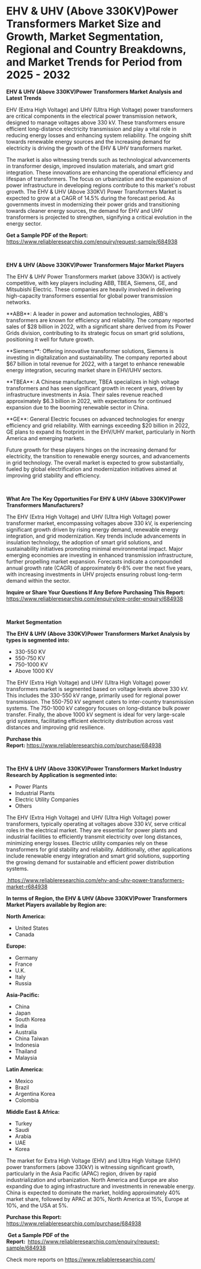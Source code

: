 <p><h1>EHV & UHV (Above 330KV)Power Transformers Market Size and Growth, Market Segmentation, Regional and Country Breakdowns, and Market Trends for Period from 2025 -  2032</h1></p><p><strong>EHV & UHV (Above 330KV)Power Transformers Market Analysis and Latest Trends</strong></p>
<p><p>EHV (Extra High Voltage) and UHV (Ultra High Voltage) power transformers are critical components in the electrical power transmission network, designed to manage voltages above 330 kV. These transformers ensure efficient long-distance electricity transmission and play a vital role in reducing energy losses and enhancing system reliability. The ongoing shift towards renewable energy sources and the increasing demand for electricity is driving the growth of the EHV & UHV transformers market.</p><p>The market is also witnessing trends such as technological advancements in transformer design, improved insulation materials, and smart grid integration. These innovations are enhancing the operational efficiency and lifespan of transformers. The focus on urbanization and the expansion of power infrastructure in developing regions contribute to this market's robust growth. The EHV & UHV (Above 330KV) Power Transformers Market is expected to grow at a CAGR of 14.5% during the forecast period. As governments invest in modernizing their power grids and transitioning towards cleaner energy sources, the demand for EHV and UHV transformers is projected to strengthen, signifying a critical evolution in the energy sector.</p></p>
<p><strong>Get a Sample PDF of the Report:&nbsp;</strong> <a href="https://www.reliableresearchiq.com/enquiry/request-sample/684938?utm_campaign=2469&utm_medium=2&utm_source=Github&utm_content=ia&utm_term=07042025&utm_id=ehv-uhv-above-330kvpower-transformers">https://www.reliableresearchiq.com/enquiry/request-sample/684938</a></p>
<p>&nbsp;</p>
<p><strong>EHV & UHV (Above 330KV)Power Transformers Major Market Players</strong></p>
<p><p>The EHV & UHV Power Transformers market (above 330kV) is actively competitive, with key players including ABB, TBEA, Siemens, GE, and Mitsubishi Electric. These companies are heavily involved in delivering high-capacity transformers essential for global power transmission networks.</p><p>**ABB**: A leader in power and automation technologies, ABB's transformers are known for efficiency and reliability. The company reported sales of $28 billion in 2022, with a significant share derived from its Power Grids division, contributing to its strategic focus on smart grid solutions, positioning it well for future growth.</p><p>**Siemens**: Offering innovative transformer solutions, Siemens is investing in digitalization and sustainability. The company reported about $67 billion in total revenue for 2022, with a target to enhance renewable energy integration, securing market share in EHV/UHV sectors.</p><p>**TBEA**: A Chinese manufacturer, TBEA specializes in high voltage transformers and has seen significant growth in recent years, driven by infrastructure investments in Asia. Their sales revenue reached approximately $6.3 billion in 2022, with expectations for continued expansion due to the booming renewable sector in China.</p><p>**GE**: General Electric focuses on advanced technologies for energy efficiency and grid reliability. With earnings exceeding $20 billion in 2022, GE plans to expand its footprint in the EHV/UHV market, particularly in North America and emerging markets.</p><p>Future growth for these players hinges on the increasing demand for electricity, the transition to renewable energy sources, and advancements in grid technology. The overall market is expected to grow substantially, fueled by global electrification and modernization initiatives aimed at improving grid stability and efficiency.</p></p>
<p>&nbsp;</p>
<p><strong>What Are The Key Opportunities For EHV & UHV (Above 330KV)Power Transformers Manufacturers?</strong></p>
<p><p>The EHV (Extra High Voltage) and UHV (Ultra High Voltage) power transformer market, encompassing voltages above 330 kV, is experiencing significant growth driven by rising energy demand, renewable energy integration, and grid modernization. Key trends include advancements in insulation technology, the adoption of smart grid solutions, and sustainability initiatives promoting minimal environmental impact. Major emerging economies are investing in enhanced transmission infrastructure, further propelling market expansion. Forecasts indicate a compounded annual growth rate (CAGR) of approximately 6-8% over the next five years, with increasing investments in UHV projects ensuring robust long-term demand within the sector.</p></p>
<p><strong>Inquire or Share Your Questions If Any Before Purchasing This Report:</strong> <a href="https://www.reliableresearchiq.com/enquiry/pre-order-enquiry/684938?utm_campaign=2469&utm_medium=2&utm_source=Github&utm_content=ia&utm_term=07042025&utm_id=ehv-uhv-above-330kvpower-transformers">https://www.reliableresearchiq.com/enquiry/pre-order-enquiry/684938</a></p>
<p>&nbsp;</p>
<p><strong>Market Segmentation</strong></p>
<p><strong>The EHV & UHV (Above 330KV)Power Transformers Market Analysis by types is segmented into:</strong></p>
<p><ul><li>330-550 KV</li><li>550-750 KV</li><li>750-1000 KV</li><li>Above 1000 KV</li></ul></p>
<p><p>The EHV (Extra High Voltage) and UHV (Ultra High Voltage) power transformers market is segmented based on voltage levels above 330 kV. This includes the 330-550 kV range, primarily used for regional power transmission. The 550-750 kV segment caters to inter-country transmission systems. The 750-1000 kV category focuses on long-distance bulk power transfer. Finally, the above 1000 kV segment is ideal for very large-scale grid systems, facilitating efficient electricity distribution across vast distances and improving grid resilience.</p></p>
<p><strong>Purchase this Report:&nbsp;</strong><a href="https://www.reliableresearchiq.com/purchase/684938?utm_campaign=2469&utm_medium=2&utm_source=Github&utm_content=ia&utm_term=07042025&utm_id=ehv-uhv-above-330kvpower-transformers">https://www.reliableresearchiq.com/purchase/684938</a></p>
<p>&nbsp;</p>
<p><strong>The EHV & UHV (Above 330KV)Power Transformers Market Industry Research by Application is segmented into:</strong></p>
<p><ul><li>Power Plants</li><li>Industrial Plants</li><li>Electric Utility Companies</li><li>Others</li></ul></p>
<p><p>The EHV (Extra High Voltage) and UHV (Ultra High Voltage) power transformers, typically operating at voltages above 330 kV, serve critical roles in the electrical market. They are essential for power plants and industrial facilities to efficiently transmit electricity over long distances, minimizing energy losses. Electric utility companies rely on these transformers for grid stability and reliability. Additionally, other applications include renewable energy integration and smart grid solutions, supporting the growing demand for sustainable and efficient power distribution systems.</p></p>
<p><a href="https://www.reliableresearchiq.com/ehv-and-uhv-power-transformers-market-r684938?utm_campaign=2469&utm_medium=2&utm_source=Github&utm_content=ia&utm_term=07042025&utm_id=ehv-uhv-above-330kvpower-transformers">&nbsp;https://www.reliableresearchiq.com/ehv-and-uhv-power-transformers-market-r684938</a></p>
<p><strong>In terms of Region, the EHV & UHV (Above 330KV)Power Transformers Market Players available by Region are:</strong></p>
<p>
    <p> <strong> North America: </strong>
        <ul>
            <li>United States</li>
            <li>Canada</li>
        </ul>
        </p> 
    <p> <strong> Europe: </strong>
        <ul>
            <li>Germany</li>
            <li>France</li>
            <li>U.K.</li>
            <li>Italy</li>
            <li>Russia</li>
        </ul>
        </p> 
    <p> <strong> Asia-Pacific: </strong>
        <ul>
            <li>China</li>
            <li>Japan</li>
            <li>South Korea</li>
            <li>India</li>
            <li>Australia</li>
            <li>China Taiwan</li>
            <li>Indonesia</li>
            <li>Thailand</li>
            <li>Malaysia</li>
        </ul>
        </p> 
    <p> <strong> Latin America: </strong>
        <ul>
            <li>Mexico</li>
            <li>Brazil</li>
            <li>Argentina Korea</li>
            <li>Colombia</li>
        </ul>
        </p> 
    <p> <strong> Middle East & Africa: </strong>
        <ul>
            <li>Turkey</li>
            <li>Saudi</li>
            <li>Arabia</li>
            <li>UAE</li>
            <li>Korea</li>
        </ul>
    </p>
    </p>
<p><p>The market for Extra High Voltage (EHV) and Ultra High Voltage (UHV) power transformers (above 330kV) is witnessing significant growth, particularly in the Asia Pacific (APAC) region, driven by rapid industrialization and urbanization. North America and Europe are also expanding due to aging infrastructure and investments in renewable energy. China is expected to dominate the market, holding approximately 40% market share, followed by APAC at 30%, North America at 15%, Europe at 10%, and the USA at 5%.</p></p>
<p><strong>Purchase this Report: </strong><a href="https://www.reliableresearchiq.com/purchase/684938?utm_campaign=2469&utm_medium=2&utm_source=Github&utm_content=ia&utm_term=07042025&utm_id=ehv-uhv-above-330kvpower-transformers">https://www.reliableresearchiq.com/purchase/684938</a></p>
<p>&nbsp;<strong>Get a Sample PDF of the Report:&nbsp;&nbsp;</strong><a href="https://www.reliableresearchiq.com/enquiry/request-sample/684938?utm_campaign=2469&utm_medium=2&utm_source=Github&utm_content=ia&utm_term=07042025&utm_id=ehv-uhv-above-330kvpower-transformers">https://www.reliableresearchiq.com/enquiry/request-sample/684938</a></p>
<p><strong></strong></p>
<p>Check more reports on <a href="https://www.reliableresearchiq.com/?utm_campaign=2469&utm_medium=2&utm_source=Github&utm_content=ia&utm_term=07042025&utm_id=ehv-uhv-above-330kvpower-transformers">https://www.reliableresearchiq.com/</a></p>